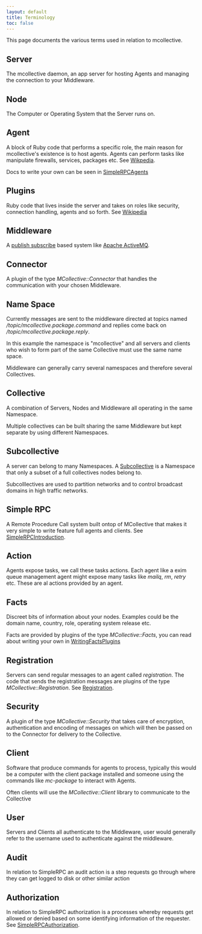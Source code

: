 ```yaml
---
layout: default
title: Terminology
toc: false
---
```

[Software_agent]: http://en.wikipedia.org/wiki/Software_agent
[Plugin]: http://en.wikipedia.org/wiki/Plugin
[Publish_subscribe]: http://en.wikipedia.org/wiki/Publish_subscribe
[Apache ActiveMQ]: http://activemq.apache.org/
[SimpleRPCAgents]: /mcollective/simplerpc/agents.html
[SimpleRPCIntroduction]: /mcollective/simplerpc/
[WritingFactsPlugins]: /mcollective/reference/plugins/facts.html
[Subcollective]: /mcollective/reference/basic/subcollectives.html
[Registration]: /mcollective/reference/plugins/registration.html
[SimpleRPCAuthorization]: /mcollective/simplerpc/authorization.html

This page documents the various terms used in relation to mcollective.

## Server
The mcollective daemon, an app server for hosting Agents and managing
the connection to your Middleware.

## Node
The Computer or Operating System that the Server runs on.

## Agent
A block of Ruby code that performs a specific role, the main reason for
mcollective's existence is to host agents.  Agents can perform tasks like
manipulate firewalls, services, packages etc. See [Wikpedia][Software_agent].

Docs to write your own can be seen in [SimpleRPCAgents]

## Plugins
Ruby code that lives inside the server and takes on roles like security, connection
handling, agents and so forth.  See [Wikipedia][Plugin]

## Middleware
A [publish subscribe][Publish_subscribe] based system like [Apache ActiveMQ].

## Connector
A plugin of the type *MCollective::Connector* that handles the communication with your chosen Middleware.

## Name Space
Currently messages are sent to the middleware directed at topics named */topic/mcollective.package.command*
and replies come back on */topic/mcollective.package.reply*.

In this example the namespace is "mcollective" and all servers and clients who wish to form part of the same
Collective must use the same name space.

Middleware can generally carry several namespaces and therefore several Collectives.

## Collective
A combination of Servers, Nodes and Middleware all operating in the same Namespace.

Multiple collectives can be built sharing the same Middleware but kept separate by using different Namespaces.

## Subcollective
A server can belong to many Namespaces.  A [Subcollective] is a Namespace that only a subset of a full collectives nodes belong to.

Subcolllectives are used to partition networks and to control broadcast domains in high traffic networks.

## Simple RPC
A Remote Procedure Call system built ontop of MCollective that makes it very simple to write feature
full agents and clients.  See [SimpleRPCIntroduction].

## Action
Agents expose tasks, we call these tasks actions.  Each agent like a exim queue management agent might
expose many tasks like *mailq*, *rm*, *retry* etc.  These are al actions provided by an agent.

## Facts
Discreet bits of information about your nodes. Examples could be the domain name, country,
role, operating system release etc.

Facts are provided by plugins of the type *MCollective::Facts*, you can read about writing
your own in [WritingFactsPlugins]

## Registration
Servers can send regular messages to an agent called *registration*.  The code that sends the
registration messages are plugins of the type *MCollective::Registration*.  See [Registration].

## Security
A plugin of the type *MCollective::Security* that takes care of encryption, authentication
and encoding of messages on which will then be passed on to the Connector for delivery to the Collective.

## Client
Software that produce commands for agents to process, typically this would be a computer with
the client package installed and someone using the commands like *mc-package* to interact with Agents.

Often clients will use the *MCollective::Client* library to communicate to the Collective

## User
Servers and Clients all authenticate to the Middleware, user would generally refer to the username
used to authenticate against the middleware.

## Audit
In relation to SimpleRPC an audit action is a step requests go through where they can get
logged to disk or other similar action

## Authorization
In relation to SimpleRPC authorization is a processes whereby requests get allowed or denied
based on some identifying information of the requester.  See [SimpleRPCAuthorization].
